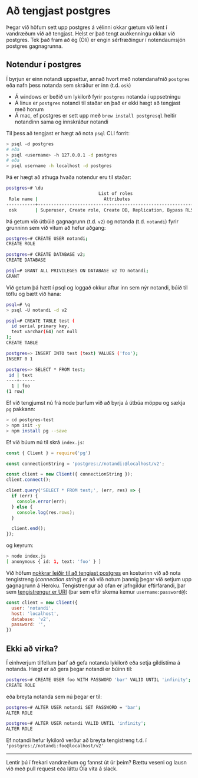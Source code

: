# Að tengjast postgres

Þegar við höfum sett upp postgres á vélinni okkar gætum við lent í vandræðum við að tengjast. Helst er það tengt auðkenningu okkar við postgres. Tek það fram að ég (Óli) er engin sérfræðingur í notendaumsjón postgres gagnagrunna.

## Notendur í postgres

Í byrjun er einn notandi uppsettur, annað hvort með notendanafnið `postgres` eða nafn þess notanda sem skráður er inn (t.d. `osk`)

* Á windows er beðið um lykilorð fyrir `postgres` notanda í uppsetningu
* Á linux er `postgres` notandi til staðar en það er ekki hægt að tengjast með honum
* Á mac, ef postgres er sett upp með `brew install postgresql` heitir notandinn sama og innskráður notandi

Til þess að tengjast er hægt að nota `psql` CLI forrit:

```bash
> psql -d postgres
# eða
> psql <username> -h 127.0.0.1 -d postgres
# eða
> psql username -h localhost -d postgres
```

Þá er hægt að athuga hvaða notendur eru til staðar:

```bash
postgres=# \du
                                   List of roles
 Role name |                         Attributes                         | Member of
-----------+------------------------------------------------------------+-----------
 osk       | Superuser, Create role, Create DB, Replication, Bypass RLS | {}
 ```

Þá getum við útbúið gagnagrunn (t.d. `v2`) og notanda (t.d. `notandi`) fyrir grunninn sem við vitum að hefur aðgang:

 ```bash
postgres=# CREATE USER notandi;
CREATE ROLE

postgres=# CREATE DATABASE v2;
CREATE DATABASE

psql=# GRANT ALL PRIVILEGES ON DATABASE v2 TO notandi;
GRANT
```

Við getum þá hætt í psql og loggað okkur aftur inn sem nýr notandi, búið til töflu og bætt við hana:

```bash
psql=# \q
> psql -U notandi -d v2

psql=# CREATE TABLE test (
  id serial primary key,
  text varchar(64) not null
);
CREATE TABLE

postgres=> INSERT INTO test (text) VALUES ('foo');
INSERT 0 1

postgres=> SELECT * FROM test;
 id | text
----+------
  1 | foo
(1 row)
```

Ef við tengjumst nú frá node þurfum við að byrja á útbúa möppu og sækja `pg` pakkann:

```bash
> cd postgres-test
> npm init -y
> npm install pg --save
```

Ef við búum nú til skrá `index.js`:

```javascript
const { Client } = require('pg')

const connectionString = 'postgres://notandi:@localhost/v2';

const client = new Client({ connectionString });
client.connect();

client.query('SELECT * FROM test;', (err, res) => {
  if (err) {
    console.error(err);
  } else {
    console.log(res.rows);
  }

  client.end();
});
```

og keyrum:

```bash
> node index.js
[ anonymous { id: 1, text: 'foo' } ]
```

Við höfum [nokkrar leiðir til að tengjast postgres](fyrirlestrar/03/03.2.postgres.md#tengjast-gagnagrunni) en kosturinn við að nota tengistreng (_connection string_) er að við notum þannig þegar við setjum upp gagnagrunn á Heroku. Tengistrengur að ofan er jafngildur eftirfarandi, þar sem [tengistrengur er URI](fyrirlestrar/03/03.1.http.form.md#url) (þar sem eftir skema kemur `username:password@`):

```javascript
const client = new Client({
  user: 'notandi',
  host: 'localhost',
  database: 'v2',
  password: '',
})
```

## Ekki að virka?

Í einhverjum tilfellum þarf að gefa notanda lykilorð eða setja gildistíma á notanda. Hægt er að gera þegar notandi er búinn til:

```bash
postgres=# CREATE USER foo WITH PASSWORD 'bar' VALID UNTIL 'infinity';
CREATE ROLE
```

eða breyta notanda sem nú þegar er til:

```bash
postgres=# ALTER USER notandi SET PASSWORD = 'bar';
ALTER ROLE

postgres=# ALTER USER notandi VALID UNTIL 'infinity';
ALTER ROLE
```

Ef notandi hefur lykilorð verður að breyta tengistreng t.d. í `'postgres://notandi:foo@localhost/v2'`

---

Lentir þú í frekari vandræðum og fannst út úr þeim? Bættu veseni og lausn við með pull request eða láttu Óla vita á slack.
